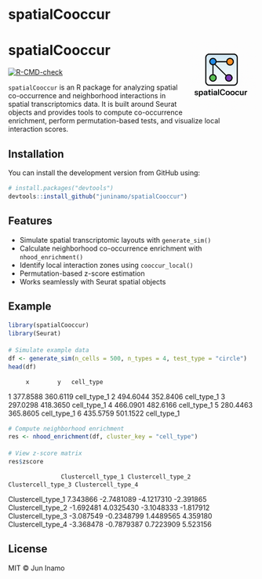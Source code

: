 spatialCooccur
================

<!-- README.md is generated from README.Rmd. Please edit that file -->

# spatialCooccur <img src="man/figures/logo.png" align="right" height="138" />

[![R-CMD-check](https://github.com/juninamo/spatialCooccur/actions/workflows/R-CMD-check.yaml/badge.svg)](https://github.com/juninamo/spatialCooccur/actions)

`spatialCooccur` is an R package for analyzing spatial co-occurrence and
neighborhood interactions in spatial transcriptomics data. It is built
around Seurat objects and provides tools to compute co-occurrence
enrichment, perform permutation-based tests, and visualize local
interaction scores.

## Installation

You can install the development version from GitHub using:

``` r
# install.packages("devtools")
devtools::install_github("juninamo/spatialCooccur")
```

## Features

- Simulate spatial transcriptomic layouts with `generate_sim()`
- Calculate neighborhood co-occurrence enrichment with
  `nhood_enrichment()`
- Identify local interaction zones using `cooccur_local()`
- Permutation-based z-score estimation
- Works seamlessly with Seurat spatial objects

## Example

``` r
library(spatialCooccur)
library(Seurat)

# Simulate example data
df <- generate_sim(n_cells = 500, n_types = 4, test_type = "circle")
head(df)
```

         x        y   cell_type

1 377.8588 360.6119 cell_type_1 2 494.6044 352.8406 cell_type_1 3
297.0298 418.3650 cell_type_1 4 466.0901 482.6166 cell_type_1 5 280.4463
365.8605 cell_type_1 6 435.5759 501.1522 cell_type_1

``` r
# Compute neighborhood enrichment
res <- nhood_enrichment(df, cluster_key = "cell_type")

# View z-score matrix
res$zscore
```

                   Clustercell_type_1 Clustercell_type_2 Clustercell_type_3 Clustercell_type_4

Clustercell_type_1 7.343866 -2.7481089 -4.1217310 -2.391865
Clustercell_type_2 -1.692481 4.0325430 -3.1048333 -1.817912
Clustercell_type_3 -3.087549 -0.2348799 1.4489565 4.359180
Clustercell_type_4 -3.368478 -0.7879387 0.7223909 5.523156

## License

MIT © Jun Inamo
